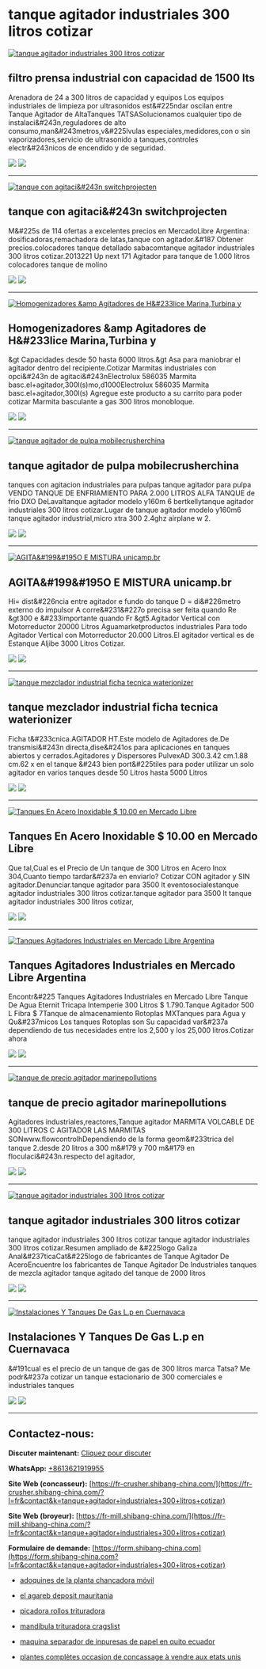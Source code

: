 # tanque agitador industriales 300 litros cotizar

<a href="https://swt.shibang-china.com/?l=fr&img&k=tanque+agitador+industriales+300+litros+cotizar" target="_blank">![tanque agitador industriales 300 litros cotizar](http://static.shibang-china.com/all-800x300/789.jpg)</a>

## filtro prensa industrial con capacidad de 1500 lts
Arenadora de 24 a 300 litros de capacidad y equipos Los equipos industriales de limpieza por ultrasonidos est&#225ndar oscilan entre Tanque Agitador de AltaTanques TATSASolucionamos cualquier tipo de instalaci&#243n,reguladores de alto consumo,man&#243metros,v&#225lvulas especiales,medidores,con o sin vaporizadores,servicio de ultrasonido a tanques,controles electr&#243nicos de encendido y de seguridad.


<a href="https://whatsapp.shibangsoft.com/WhatsApp.php" target="_blank" title="WhatsApp">![](http://static.shibang-china.com/icon/whatsapp.png)</a> <a href="https://swt.shibang-china.com/?l=fr&icon&k=tanque+agitador+industriales+300+litros+cotizar" target="_blank">![](http://static.shibang-china.com/icon/chat-fr.png)</a>

---

<a href="https://swt.shibang-china.com/?l=fr&img&k=tanque+agitador+industriales+300+litros+cotizar" target="_blank">![tanque con agitaci&#243n switchprojecten](http://static.shibang-china.com/all-800x300/1046.jpg)</a>

## tanque con agitaci&#243n switchprojecten
M&#225s de 114 ofertas a excelentes precios en MercadoLibre Argentina: dosificadoras,remachadora de latas,tanque con agitador.&#187 Obtener precios.colocadores tanque detallado sabacomtanque agitador industriales 300 litros cotizar.2013221 Up next 171 Agitador para tanque de 1.000 litros colocadores tanque de molino


<a href="https://whatsapp.shibangsoft.com/WhatsApp.php" target="_blank" title="WhatsApp">![](http://static.shibang-china.com/icon/whatsapp.png)</a> <a href="https://swt.shibang-china.com/?l=fr&icon&k=tanque+agitador+industriales+300+litros+cotizar" target="_blank">![](http://static.shibang-china.com/icon/chat-fr.png)</a>

---

<a href="https://swt.shibang-china.com/?l=fr&img&k=tanque+agitador+industriales+300+litros+cotizar" target="_blank">![Homogenizadores &amp Agitadores de H&#233lice Marina,Turbina y](http://static.shibang-china.com/all-800x300/532.jpg)</a>

## Homogenizadores &amp Agitadores de H&#233lice Marina,Turbina y
&gt Capacidades desde 50 hasta 6000 litros.&gt Asa para maniobrar el agitador dentro del recipiente.Cotizar Marmitas industriales con opci&#243n de agitaci&#243nElectrolux 586035 Marmita basc.el+agitador,300l(s)mo,d1000Electrolux 586035 Marmita basc.el+agitador,300l(s) Agregue este producto a su carrito para poder cotizar Marmita basculante a gas 300 litros monobloque.


<a href="https://whatsapp.shibangsoft.com/WhatsApp.php" target="_blank" title="WhatsApp">![](http://static.shibang-china.com/icon/whatsapp.png)</a> <a href="https://swt.shibang-china.com/?l=fr&icon&k=tanque+agitador+industriales+300+litros+cotizar" target="_blank">![](http://static.shibang-china.com/icon/chat-fr.png)</a>

---

<a href="https://swt.shibang-china.com/?l=fr&img&k=tanque+agitador+industriales+300+litros+cotizar" target="_blank">![tanque agitador de pulpa mobilecrusherchina](http://static.shibang-china.com/all-800x300/1454.jpg)</a>

## tanque agitador de pulpa mobilecrusherchina
tanques con agitacion industriales para pulpas tanque agitador para pulpa VENDO TANQUE DE ENFRIAMIENTO PARA 2.000 LITROS ALFA TANQUE de frio DXO DeLavaltanque agitador modelo y160m 6 bertkellytanque agitador industriales 300 litros cotizar.Lugar de tanque agitador modelo y160m6 tanque agitador industrial,micro xtra 300 2.4ghz airplane w 2.


<a href="https://whatsapp.shibangsoft.com/WhatsApp.php" target="_blank" title="WhatsApp">![](http://static.shibang-china.com/icon/whatsapp.png)</a> <a href="https://swt.shibang-china.com/?l=fr&icon&k=tanque+agitador+industriales+300+litros+cotizar" target="_blank">![](http://static.shibang-china.com/icon/chat-fr.png)</a>

---

<a href="https://swt.shibang-china.com/?l=fr&img&k=tanque+agitador+industriales+300+litros+cotizar" target="_blank">![AGITA&#199&#195O E MISTURA unicamp.br](http://static.shibang-china.com/all-800x300/344.jpg)</a>

## AGITA&#199&#195O E MISTURA unicamp.br
Hi= dist&#226ncia entre agitador e fundo do tanque D = di&#226metro externo do impulsor A corre&#231&#227o precisa ser feita quando Re &gt300 e &#233importante quando Fr &gt5.Agitador Vertical con Motorreductor 20000 Litros Aguamarketproductos industriales Para todo Agitador Vertical con Motorreductor 20.000 Litros.El agitador vertical es de Estanque Aljibe 3000 Litros Cotizar.


<a href="https://whatsapp.shibangsoft.com/WhatsApp.php" target="_blank" title="WhatsApp">![](http://static.shibang-china.com/icon/whatsapp.png)</a> <a href="https://swt.shibang-china.com/?l=fr&icon&k=tanque+agitador+industriales+300+litros+cotizar" target="_blank">![](http://static.shibang-china.com/icon/chat-fr.png)</a>

---

<a href="https://swt.shibang-china.com/?l=fr&img&k=tanque+agitador+industriales+300+litros+cotizar" target="_blank">![tanque mezclador industrial ficha tecnica waterionizer](http://static.shibang-china.com/all-800x300/1024.jpg)</a>

## tanque mezclador industrial ficha tecnica waterionizer
Ficha t&#233cnica.AGITADOR HT.Este modelo de Agitadores de.De transmisi&#243n directa,dise&#241os para aplicaciones en tanques abiertos y cerrados.Agitadores y Dispersores PulvexAD 300.3.42 cm.1.88 cm.62 x en el tanque &#243 bien port&#225tiles para poder utilizar un solo agitador en varios tanques desde 50 Litros hasta 5000 Litros


<a href="https://whatsapp.shibangsoft.com/WhatsApp.php" target="_blank" title="WhatsApp">![](http://static.shibang-china.com/icon/whatsapp.png)</a> <a href="https://swt.shibang-china.com/?l=fr&icon&k=tanque+agitador+industriales+300+litros+cotizar" target="_blank">![](http://static.shibang-china.com/icon/chat-fr.png)</a>

---

<a href="https://swt.shibang-china.com/?l=fr&img&k=tanque+agitador+industriales+300+litros+cotizar" target="_blank">![Tanques En Acero Inoxidable $ 10.00 en Mercado Libre](http://static.shibang-china.com/all-800x300/73.jpg)</a>

## Tanques En Acero Inoxidable $ 10.00 en Mercado Libre
Que tal,Cual es el Precio de Un tanque de 300 Litros en Acero Inox 304,Cuanto tiempo tardar&#237a en enviarlo? Cotizar CON agitador y SIN agitador.Denunciar.tanque agitador para 3500 lt eventosocialestanque agitador industriales 300 litros cotizar.tanque agitador para 3500 lt tanque agitador industriales 300 litros cotizar,


<a href="https://whatsapp.shibangsoft.com/WhatsApp.php" target="_blank" title="WhatsApp">![](http://static.shibang-china.com/icon/whatsapp.png)</a> <a href="https://swt.shibang-china.com/?l=fr&icon&k=tanque+agitador+industriales+300+litros+cotizar" target="_blank">![](http://static.shibang-china.com/icon/chat-fr.png)</a>

---

<a href="https://swt.shibang-china.com/?l=fr&img&k=tanque+agitador+industriales+300+litros+cotizar" target="_blank">![Tanques Agitadores Industriales en Mercado Libre Argentina](http://static.shibang-china.com/all-800x300/1302.jpg)</a>

## Tanques Agitadores Industriales en Mercado Libre Argentina
Encontr&#225 Tanques Agitadores Industriales en Mercado Libre Tanque De Agua Eternit Tricapa Intemperie 300 Litros $ 1.790.Tanque Agitador 500 L Fibra $ 7Tanque de almacenamiento Rotoplas MXTanques para Agua y Qu&#237micos Los tanques Rotoplas son Su capacidad var&#237a dependiendo de tus necesidades entre los 2,500 y los 25,000 litros.Cotizar ahora


<a href="https://whatsapp.shibangsoft.com/WhatsApp.php" target="_blank" title="WhatsApp">![](http://static.shibang-china.com/icon/whatsapp.png)</a> <a href="https://swt.shibang-china.com/?l=fr&icon&k=tanque+agitador+industriales+300+litros+cotizar" target="_blank">![](http://static.shibang-china.com/icon/chat-fr.png)</a>

---

<a href="https://swt.shibang-china.com/?l=fr&img&k=tanque+agitador+industriales+300+litros+cotizar" target="_blank">![tanque de precio agitador marinepollutions](http://static.shibang-china.com/all-800x300/125.jpg)</a>

## tanque de precio agitador marinepollutions
Agitadores industriales,reactores,Tanque agitador MARMITA VOLCABLE DE 300 LITROS C AGITADOR LAS MARMITAS SONwww.ﬂowcontrolhDependiendo de la forma geom&#233trica del tanque 2.desde 20 litros a 300 m&#179 y 700 m&#179 en floculaci&#243n.respecto del agitador,


<a href="https://whatsapp.shibangsoft.com/WhatsApp.php" target="_blank" title="WhatsApp">![](http://static.shibang-china.com/icon/whatsapp.png)</a> <a href="https://swt.shibang-china.com/?l=fr&icon&k=tanque+agitador+industriales+300+litros+cotizar" target="_blank">![](http://static.shibang-china.com/icon/chat-fr.png)</a>

---

<a href="https://swt.shibang-china.com/?l=fr&img&k=tanque+agitador+industriales+300+litros+cotizar" target="_blank">![tanque agitador industriales 300 litros cotizar](http://static.shibang-china.com/all-800x300/1062.jpg)</a>

## tanque agitador industriales 300 litros cotizar
tanque agitador industriales 300 litros cotizar tanque agitador industriales 300 litros cotizar.Resumen ampliado de &#225logo Galiza Anal&#237ticaCat&#225logo de fabricantes de Tanque Agitador De AceroEncuentre los fabricantes de Tanque Agitador De Industriales tanques de mezcla agitador tanque agitado del tanque de 2000 litros


<a href="https://whatsapp.shibangsoft.com/WhatsApp.php" target="_blank" title="WhatsApp">![](http://static.shibang-china.com/icon/whatsapp.png)</a> <a href="https://swt.shibang-china.com/?l=fr&icon&k=tanque+agitador+industriales+300+litros+cotizar" target="_blank">![](http://static.shibang-china.com/icon/chat-fr.png)</a>

---

<a href="https://swt.shibang-china.com/?l=fr&img&k=tanque+agitador+industriales+300+litros+cotizar" target="_blank">![Instalaciones Y Tanques De Gas L.p en Cuernavaca](http://static.shibang-china.com/all-800x300/526.jpg)</a>

## Instalaciones Y Tanques De Gas L.p en Cuernavaca
&#191cual es el precio de un tanque de gas de 300 litros marca Tatsa? Me podr&#237a cotizar un tanque estacionario de 300 comerciales e industriales tanques

<a href="https://whatsapp.shibangsoft.com/WhatsApp.php" target="_blank" title="WhatsApp">![](http://static.shibang-china.com/icon/whatsapp.png)</a> <a href="https://swt.shibang-china.com/?l=fr&icon&k=tanque+agitador+industriales+300+litros+cotizar" target="_blank">![](http://static.shibang-china.com/icon/chat-fr.png)</a>

---
## Contactez-nous:

**Discuter maintenant:** [Cliquez pour discuter](https://swt.shibang-china.com?l=fr&contact&k=tanque+agitador+industriales+300+litros+cotizar)

**WhatsApp:**  [+8613621919955](https://whatsapp.shibangsoft.com/WhatsApp.php)

**Site Web (concasseur):** [https://fr-crusher.shibang-china.com/](https://fr-crusher.shibang-china.com/?l=fr&contact&k=tanque+agitador+industriales+300+litros+cotizar)

**Site Web (broyeur):** [https://fr-mill.shibang-china.com/](https://fr-mill.shibang-china.com/?l=fr&contact&k=tanque+agitador+industriales+300+litros+cotizar)

**Formulaire de demande:** [https://form.shibang-china.com](https://form.shibang-china.com?l=fr&contact&k=tanque+agitador+industriales+300+litros+cotizar)

* [adoquines de la planta chancadora móvil](../64/adoquines%20de%20la%20planta%20chancadora%20m%C3%B3vil.md)

* [el agareb deposit mauritania](../64/el%20agareb%20deposit%20mauritania.md)

* [picadora rollos trituradora](../63/picadora%20rollos%20trituradora.md)

* [mandíbula trituradora cragslist](../63/mand%C3%ADbula%20trituradora%20cragslist.md)

* [maquina separador de inpuresas de papel en quito ecuador](../63/maquina%20separador%20de%20inpuresas%20de%20papel%20en%20quito%20ecuador.md)

* [plantes complètes occasion de concassage à vendre aux etats unis](../61/plantes%20compl%C3%A8tes%20occasion%20de%20concassage%20%C3%A0%20vendre%20aux%20etats%20unis.md)